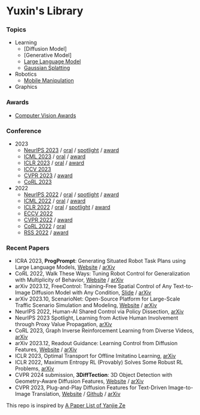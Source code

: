 # Yuxin's Library

### Topics
- Learning
  - [Diffusion Model]
  - [Generative Model]
  - [Large Language Model](topics/llm.md)
  - [Gaussian Splatting](topics/gaussian_splatting.md)
- Robotics
  - [Mobile Manipulation](topics/mobile_manipulation.md)
- Graphics

### Awards
- [Computer Vision Awards](https://www.thecvf.com/?page_id=413)

### Conference
- 2023
  - [NeurIPS 2023](https://neurips.cc/virtual/2023/papers.html) / [oral](https://nips.cc/virtual/2023/events/oral) / [spotlight](https://nips.cc/virtual/2023/events/spotlight-posters-2023) / [award](https://blog.neurips.cc/2023/12/11/announcing-the-neurips-2023-paper-awards/)
  - [ICML 2023](https://icml.cc/virtual/2023/papers.html?filter=titles) / [oral](https://icml.cc/virtual/2023/events/oral) / [award](https://icml.cc/virtual/2023/awards_detail)
  - [ICLR 2023](https://iclr.cc/virtual/2023/papers.html?filter=titles) / [oral](https://iclr.cc/virtual/2023/events/oral) / [award](https://iclr.cc/virtual/2023/awards_detail)
  - [ICCV 2023](https://openaccess.thecvf.com/ICCV2023?day=all)
  - [CVPR 2023](https://openaccess.thecvf.com/CVPR2023?day=all) / [award](https://docs.google.com/spreadsheets/d/1OAUf7sQfJ6cSU4BiOtyl-t4dMm4iFqdEDHCSs7R2jZo/edit#gid=790796183)
  - [CoRL 2023](https://www.corl2023.org/papers)
- 2022
  - [NeurIPS 2022](https://neurips.cc/virtual/2022/papers.html) / [oral](https://nips.cc/virtual/2022/events/highlighted) / [spotlight](https://nips.cc/virtual/2022/events/Spotlight) / [award](https://neurips.cc/virtual/2022/awards_detail)
  - [ICML 2022](https://icml.cc/virtual/2022/papers.html?filter=titles) / [oral](https://icml.cc/virtual/2022/events/oral) / [award](https://icml.cc/virtual/2022/awards_detail)
  - [ICLR 2022](https://iclr.cc/virtual/2022/papers.html?filter=titles) / [oral](https://iclr.cc/virtual/2022/events/oral) / [spotlight](https://iclr.cc/virtual/2022/events/Spotlight) / [award](https://iclr.cc/virtual/2022/awards_detail)
  - [ECCV 2022](https://eccv2022.ecva.net/program/accepted-papers/)
  - [CVPR 2022](https://openaccess.thecvf.com/CVPR2022?day=all) / [award](https://cvpr2022.thecvf.com/cvpr-2022-paper-awards)
  - [CoRL 2022](https://corl2022.org/poster-sessions/) / [oral](https://corl2022.org/oral-sessions/)
  - [RSS 2022](https://roboticsconference.org/2022/program/papers/) / [award](https://roboticsconference.org/2022/program/awards/)

### Recent Papers
- ICRA 2023, **ProgPrompt**: Generating Situated Robot Task Plans using Large Language Models, [Website](https://progprompt.github.io) / [arXiv](https://arxiv.org/abs/2209.11302)
- CoRL 2022, Walk These Ways: Tuning Robot Control for Generalization with Multiplicity of Behavior, [Website](https://gmargo11.github.io/walk-these-ways/) / [arXiv](https://openreview.net/pdf?id=52c5e73SlS2)
- arXiv 2023.12, FreeControl: Training-Free Spatial Control of Any Text-to-Image Diffusion Model with Any Condition, [Slide](https://genforce.github.io/freecontrol/) / [arXiv](https://arxiv.org/abs/2312.07536)
- arXiv 2023.10, ScenarioNet: Open-Source Platform for Large-Scale Traffic Scenario Simulation and Modeling, [Website](https://metadriverse.github.io/scenarionet/) / [arXiv](https://arxiv.org/abs/2306.12241)
- NeurIPS 2022, Human-AI Shared Control via Policy Dissection, [arXiv](https://proceedings.neurips.cc/paper_files/paper/2022/file/3a02da3fdfd592d9a5273101c3546611-Paper-Conference.pdf)
- NeurIPS 2023 Spotlight, Learning from Active Human Involvement through Proxy Value Propagation, [arXiv](https://ml4ad.github.io/files/papers2023/Learning%20from%20Active%20Human%20Involvement%20through%20Proxy%20Value%20Propagation.pdf)
- CoRL 2023, Graph Inverse Reinforcement Learning from Diverse Videos, [arXiv](https://proceedings.mlr.press/v205/kumar23a.html)
- arXiv 2023.12, Readout Guidance: Learning Control from Diffusion Features, [Website](https://readout-guidance.github.io) / [arXiv](https://arxiv.org/abs/2312.02150)
- ICLR 2023, Optimal Transport for Offline Imitatino Learning, [arXiv](https://arxiv.org/abs/2303.13971)
- ICLR 2022, Maximum Entropy RL (Provably) Solves Some Robust RL Problems, [arXiv](https://arxiv.org/abs/2103.06257)
- CVPR 2024 submission, **3DiffTection**: 3D Object Detection with Geometry-Aware Diffusion Features, [Website](https://research.nvidia.com/labs/toronto-ai/3difftection/) / [arXiv](https://arxiv.org/abs/2311.04391)
- CVPR 2023, Plug-and-Play Diffusion Features for Text-Driven Image-to-Image Translation, [Website](https://pnp-diffusion.github.io) / [Github](https://github.com/MichalGeyer/plug-and-play) / [arXiv](https://arxiv.org/abs/2211.12572)

This repo is inspired by [A Paper List of Yanjie Ze](https://github.com/YanjieZe/Paper-List/tree/main)
